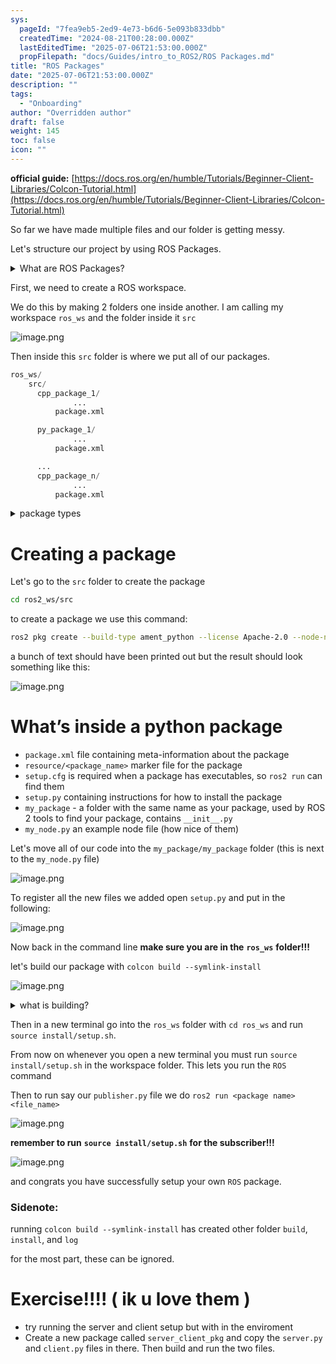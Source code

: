 ```yaml
---
sys:
  pageId: "7fea9eb5-2ed9-4e73-b6d6-5e093b833dbb"
  createdTime: "2024-08-21T00:28:00.000Z"
  lastEditedTime: "2025-07-06T21:53:00.000Z"
  propFilepath: "docs/Guides/intro_to_ROS2/ROS Packages.md"
title: "ROS Packages"
date: "2025-07-06T21:53:00.000Z"
description: ""
tags:
  - "Onboarding"
author: "Overridden author"
draft: false
weight: 145
toc: false
icon: ""
---
```


**official guide:** [https://docs.ros.org/en/humble/Tutorials/Beginner-Client-Libraries/Colcon-Tutorial.html](https://docs.ros.org/en/humble/Tutorials/Beginner-Client-Libraries/Colcon-Tutorial.html)

So far we have made multiple files and our folder is getting messy.

Let's structure our project by using ROS Packages.

<details>
      <summary>What are ROS Packages?</summary>
      ROS Packages are, as the name implies, packages of code that are highly sharable between ROS developers.
  </details>

First, we need to create a ROS workspace.

We do this by making 2 folders one inside another. I am calling my workspace `ros_ws` and the folder inside it `src`

![image.png](https://prod-files-secure.s3.us-west-2.amazonaws.com/d518164a-d88e-44d1-a4ee-3adb3bd8bce0/70706947-fd18-4537-a67b-e12946812d31/image.png?X-Amz-Algorithm=AWS4-HMAC-SHA256&X-Amz-Content-Sha256=UNSIGNED-PAYLOAD&X-Amz-Credential=ASIAZI2LB466ZU4QXQRU%2F20250805%2Fus-west-2%2Fs3%2Faws4_request&X-Amz-Date=20250805T133406Z&X-Amz-Expires=3600&X-Amz-Security-Token=IQoJb3JpZ2luX2VjECUaCXVzLXdlc3QtMiJGMEQCIHd%2BpDf2z7MDZhxh%2F8ax8BZQxXL8SoTrGyGUsJthgFgPAiBGuVVkQRxVZOhUt4ZCLE4TvOin8azeBVuf960K3tMINSr%2FAwheEAAaDDYzNzQyMzE4MzgwNSIMfz%2FIwm8zLidKY2BmKtwDlrkOAuZqIOysbRAypFWq3Nlrwi2xbGaTH7vV8PxEaI6UXQY1AOymK5s5yoRHIruita8YGTxiDHamc%2FQGj8WmZ5qm%2F5LmQafTQkcmfgE6HovG8rjJVLd9W1o92h47F8gVDGnRs97OmJdhO7OMNyvcsx1qR5LWLCMGFI5oZIhPqDXKw7EV%2BW3xEwpsTSsE5%2FL%2BZxBbp7oFMKY%2BGcSYaxRz%2FGjEepBlRvz1KJMfIqTQfS93AyuEPwbqP2cdSBDg7IT%2FqUi35XtQ3uxd%2BA8ugIu6oZniPuymZjlR3vnd60hiG1BqV9UwoH1vrN%2BfKBQ%2BW%2FEvb2wbfsAQNImd5%2BJ%2F0aMa5P2QLk2nyrgfI9TKkhjV0GaCJswoObJTymqkwCan5KXJjbbb4ohxUpiw0cco6w28hacByYuPKgdz2SLl1bydlOaXFAXCJRX9eTEp9%2FqPeSXdVnOqFzyhvMb1HL4D4fTiLunT%2B%2BRzkoZSAdGDIeNqEQNUzhW8VbkfDs1fc9nqrZqrJPjgHyOVMr2EbaFBvhiz6y48%2FEwZk8dGdihbNXBDHr9ZVRTDT7N8N76aQXekSQoBvD8XG0pNiBY4p3wNh87kaPmmZsWrbGP%2Fw73zL%2FajTv09xYOgfxjO5o9%2Bpg0wyoTIxAY6pgFsWt3rX%2BsK6wjtQMztHIU7%2FHLGK1wOiUOifx83Lc6kLTvcX1JxGl65IRlXwkWXNWSefJjmVhpe6%2FMyljzyullX29hV5BMDGULuDussbaAb4L2IB3UHK7IKk9Sh4%2F0CFGc6TYZ03tSbOJIp%2B7h75xbFMwJXV8iC5qfLr0QsafaSuWuVxrdnkxZIeeSwZOCHfYe1ziiF61vSHDm3YK5lnBBanRr9l62B&X-Amz-Signature=c15f6b057980f2b0254aa63778a737ff94c6d029b0ca6dff8ec22126fc098d4f&X-Amz-SignedHeaders=host&x-amz-checksum-mode=ENABLED&x-id=GetObject)

Then inside this `src` folder is where we put all of our packages.

```python
ros_ws/
    src/
      cpp_package_1/
		      ...
          package.xml

      py_package_1/
		      ...
          package.xml

      ...
      cpp_package_n/
		      ...
          package.xml

```

<details>

<summary>package types</summary>

packages can be either `C++` or python.

the intern file structure is different for each but for this guide we will stick to creating python packages

</details>

# Creating a package

Let's go to the `src` folder to create the package

```bash
cd ros2_ws/src
```

to create a package we use this command:

```bash
ros2 pkg create --build-type ament_python --license Apache-2.0 --node-name my_node my_package
```

a bunch of text should have been printed out but the result should look something like this:

![image.png](https://prod-files-secure.s3.us-west-2.amazonaws.com/d518164a-d88e-44d1-a4ee-3adb3bd8bce0/e6cf1e3f-8512-4a3e-b131-079f800bf3e8/image.png?X-Amz-Algorithm=AWS4-HMAC-SHA256&X-Amz-Content-Sha256=UNSIGNED-PAYLOAD&X-Amz-Credential=ASIAZI2LB466ZU4QXQRU%2F20250805%2Fus-west-2%2Fs3%2Faws4_request&X-Amz-Date=20250805T133406Z&X-Amz-Expires=3600&X-Amz-Security-Token=IQoJb3JpZ2luX2VjECUaCXVzLXdlc3QtMiJGMEQCIHd%2BpDf2z7MDZhxh%2F8ax8BZQxXL8SoTrGyGUsJthgFgPAiBGuVVkQRxVZOhUt4ZCLE4TvOin8azeBVuf960K3tMINSr%2FAwheEAAaDDYzNzQyMzE4MzgwNSIMfz%2FIwm8zLidKY2BmKtwDlrkOAuZqIOysbRAypFWq3Nlrwi2xbGaTH7vV8PxEaI6UXQY1AOymK5s5yoRHIruita8YGTxiDHamc%2FQGj8WmZ5qm%2F5LmQafTQkcmfgE6HovG8rjJVLd9W1o92h47F8gVDGnRs97OmJdhO7OMNyvcsx1qR5LWLCMGFI5oZIhPqDXKw7EV%2BW3xEwpsTSsE5%2FL%2BZxBbp7oFMKY%2BGcSYaxRz%2FGjEepBlRvz1KJMfIqTQfS93AyuEPwbqP2cdSBDg7IT%2FqUi35XtQ3uxd%2BA8ugIu6oZniPuymZjlR3vnd60hiG1BqV9UwoH1vrN%2BfKBQ%2BW%2FEvb2wbfsAQNImd5%2BJ%2F0aMa5P2QLk2nyrgfI9TKkhjV0GaCJswoObJTymqkwCan5KXJjbbb4ohxUpiw0cco6w28hacByYuPKgdz2SLl1bydlOaXFAXCJRX9eTEp9%2FqPeSXdVnOqFzyhvMb1HL4D4fTiLunT%2B%2BRzkoZSAdGDIeNqEQNUzhW8VbkfDs1fc9nqrZqrJPjgHyOVMr2EbaFBvhiz6y48%2FEwZk8dGdihbNXBDHr9ZVRTDT7N8N76aQXekSQoBvD8XG0pNiBY4p3wNh87kaPmmZsWrbGP%2Fw73zL%2FajTv09xYOgfxjO5o9%2Bpg0wyoTIxAY6pgFsWt3rX%2BsK6wjtQMztHIU7%2FHLGK1wOiUOifx83Lc6kLTvcX1JxGl65IRlXwkWXNWSefJjmVhpe6%2FMyljzyullX29hV5BMDGULuDussbaAb4L2IB3UHK7IKk9Sh4%2F0CFGc6TYZ03tSbOJIp%2B7h75xbFMwJXV8iC5qfLr0QsafaSuWuVxrdnkxZIeeSwZOCHfYe1ziiF61vSHDm3YK5lnBBanRr9l62B&X-Amz-Signature=d617ca5793f947b0188c8078d062d30f42d3a1eeff19dd0f4f82d63cbdeb9ec8&X-Amz-SignedHeaders=host&x-amz-checksum-mode=ENABLED&x-id=GetObject)

# What’s inside a python package

- `package.xml` file containing meta-information about the package
- `resource/<package_name>` marker file for the package
- `setup.cfg` is required when a package has executables, so `ros2 run` can find them
- `setup.py` containing instructions for how to install the package
- `my_package` - a folder with the same name as your package, used by ROS 2 tools to find your package, contains `__init__.py`
- `my_node.py` an example node file (how nice of them)

Let's move all of our code into the `my_package/my_package` folder (this is next to the `my_node.py` file)

![image.png](https://prod-files-secure.s3.us-west-2.amazonaws.com/d518164a-d88e-44d1-a4ee-3adb3bd8bce0/9ce58f11-0da9-4d3e-b86d-506a9685d378/image.png?X-Amz-Algorithm=AWS4-HMAC-SHA256&X-Amz-Content-Sha256=UNSIGNED-PAYLOAD&X-Amz-Credential=ASIAZI2LB466ZU4QXQRU%2F20250805%2Fus-west-2%2Fs3%2Faws4_request&X-Amz-Date=20250805T133406Z&X-Amz-Expires=3600&X-Amz-Security-Token=IQoJb3JpZ2luX2VjECUaCXVzLXdlc3QtMiJGMEQCIHd%2BpDf2z7MDZhxh%2F8ax8BZQxXL8SoTrGyGUsJthgFgPAiBGuVVkQRxVZOhUt4ZCLE4TvOin8azeBVuf960K3tMINSr%2FAwheEAAaDDYzNzQyMzE4MzgwNSIMfz%2FIwm8zLidKY2BmKtwDlrkOAuZqIOysbRAypFWq3Nlrwi2xbGaTH7vV8PxEaI6UXQY1AOymK5s5yoRHIruita8YGTxiDHamc%2FQGj8WmZ5qm%2F5LmQafTQkcmfgE6HovG8rjJVLd9W1o92h47F8gVDGnRs97OmJdhO7OMNyvcsx1qR5LWLCMGFI5oZIhPqDXKw7EV%2BW3xEwpsTSsE5%2FL%2BZxBbp7oFMKY%2BGcSYaxRz%2FGjEepBlRvz1KJMfIqTQfS93AyuEPwbqP2cdSBDg7IT%2FqUi35XtQ3uxd%2BA8ugIu6oZniPuymZjlR3vnd60hiG1BqV9UwoH1vrN%2BfKBQ%2BW%2FEvb2wbfsAQNImd5%2BJ%2F0aMa5P2QLk2nyrgfI9TKkhjV0GaCJswoObJTymqkwCan5KXJjbbb4ohxUpiw0cco6w28hacByYuPKgdz2SLl1bydlOaXFAXCJRX9eTEp9%2FqPeSXdVnOqFzyhvMb1HL4D4fTiLunT%2B%2BRzkoZSAdGDIeNqEQNUzhW8VbkfDs1fc9nqrZqrJPjgHyOVMr2EbaFBvhiz6y48%2FEwZk8dGdihbNXBDHr9ZVRTDT7N8N76aQXekSQoBvD8XG0pNiBY4p3wNh87kaPmmZsWrbGP%2Fw73zL%2FajTv09xYOgfxjO5o9%2Bpg0wyoTIxAY6pgFsWt3rX%2BsK6wjtQMztHIU7%2FHLGK1wOiUOifx83Lc6kLTvcX1JxGl65IRlXwkWXNWSefJjmVhpe6%2FMyljzyullX29hV5BMDGULuDussbaAb4L2IB3UHK7IKk9Sh4%2F0CFGc6TYZ03tSbOJIp%2B7h75xbFMwJXV8iC5qfLr0QsafaSuWuVxrdnkxZIeeSwZOCHfYe1ziiF61vSHDm3YK5lnBBanRr9l62B&X-Amz-Signature=3ccbfd826825f2a88d733b322671647bf26031a926882f562985e78dec2505cd&X-Amz-SignedHeaders=host&x-amz-checksum-mode=ENABLED&x-id=GetObject)

To register all the new files we added open `setup.py` and put in the following:

![image.png](https://prod-files-secure.s3.us-west-2.amazonaws.com/d518164a-d88e-44d1-a4ee-3adb3bd8bce0/1cd7c262-4cae-4496-9d75-c178537d24a2/image.png?X-Amz-Algorithm=AWS4-HMAC-SHA256&X-Amz-Content-Sha256=UNSIGNED-PAYLOAD&X-Amz-Credential=ASIAZI2LB466ZU4QXQRU%2F20250805%2Fus-west-2%2Fs3%2Faws4_request&X-Amz-Date=20250805T133406Z&X-Amz-Expires=3600&X-Amz-Security-Token=IQoJb3JpZ2luX2VjECUaCXVzLXdlc3QtMiJGMEQCIHd%2BpDf2z7MDZhxh%2F8ax8BZQxXL8SoTrGyGUsJthgFgPAiBGuVVkQRxVZOhUt4ZCLE4TvOin8azeBVuf960K3tMINSr%2FAwheEAAaDDYzNzQyMzE4MzgwNSIMfz%2FIwm8zLidKY2BmKtwDlrkOAuZqIOysbRAypFWq3Nlrwi2xbGaTH7vV8PxEaI6UXQY1AOymK5s5yoRHIruita8YGTxiDHamc%2FQGj8WmZ5qm%2F5LmQafTQkcmfgE6HovG8rjJVLd9W1o92h47F8gVDGnRs97OmJdhO7OMNyvcsx1qR5LWLCMGFI5oZIhPqDXKw7EV%2BW3xEwpsTSsE5%2FL%2BZxBbp7oFMKY%2BGcSYaxRz%2FGjEepBlRvz1KJMfIqTQfS93AyuEPwbqP2cdSBDg7IT%2FqUi35XtQ3uxd%2BA8ugIu6oZniPuymZjlR3vnd60hiG1BqV9UwoH1vrN%2BfKBQ%2BW%2FEvb2wbfsAQNImd5%2BJ%2F0aMa5P2QLk2nyrgfI9TKkhjV0GaCJswoObJTymqkwCan5KXJjbbb4ohxUpiw0cco6w28hacByYuPKgdz2SLl1bydlOaXFAXCJRX9eTEp9%2FqPeSXdVnOqFzyhvMb1HL4D4fTiLunT%2B%2BRzkoZSAdGDIeNqEQNUzhW8VbkfDs1fc9nqrZqrJPjgHyOVMr2EbaFBvhiz6y48%2FEwZk8dGdihbNXBDHr9ZVRTDT7N8N76aQXekSQoBvD8XG0pNiBY4p3wNh87kaPmmZsWrbGP%2Fw73zL%2FajTv09xYOgfxjO5o9%2Bpg0wyoTIxAY6pgFsWt3rX%2BsK6wjtQMztHIU7%2FHLGK1wOiUOifx83Lc6kLTvcX1JxGl65IRlXwkWXNWSefJjmVhpe6%2FMyljzyullX29hV5BMDGULuDussbaAb4L2IB3UHK7IKk9Sh4%2F0CFGc6TYZ03tSbOJIp%2B7h75xbFMwJXV8iC5qfLr0QsafaSuWuVxrdnkxZIeeSwZOCHfYe1ziiF61vSHDm3YK5lnBBanRr9l62B&X-Amz-Signature=52a2a5a8d2f8da8c836084cf8b5b2f5cfcd5be3f386d4edc7d9b64aacc1a4fde&X-Amz-SignedHeaders=host&x-amz-checksum-mode=ENABLED&x-id=GetObject)

Now back in the command line **make sure you are in the** **`ros_ws`** **folder!!!**

let's build our package with `colcon build --symlink-install`

![image.png](https://prod-files-secure.s3.us-west-2.amazonaws.com/d518164a-d88e-44d1-a4ee-3adb3bd8bce0/2f2a0d27-b173-48fd-b189-5f5c0ce65619/image.png?X-Amz-Algorithm=AWS4-HMAC-SHA256&X-Amz-Content-Sha256=UNSIGNED-PAYLOAD&X-Amz-Credential=ASIAZI2LB466ZU4QXQRU%2F20250805%2Fus-west-2%2Fs3%2Faws4_request&X-Amz-Date=20250805T133406Z&X-Amz-Expires=3600&X-Amz-Security-Token=IQoJb3JpZ2luX2VjECUaCXVzLXdlc3QtMiJGMEQCIHd%2BpDf2z7MDZhxh%2F8ax8BZQxXL8SoTrGyGUsJthgFgPAiBGuVVkQRxVZOhUt4ZCLE4TvOin8azeBVuf960K3tMINSr%2FAwheEAAaDDYzNzQyMzE4MzgwNSIMfz%2FIwm8zLidKY2BmKtwDlrkOAuZqIOysbRAypFWq3Nlrwi2xbGaTH7vV8PxEaI6UXQY1AOymK5s5yoRHIruita8YGTxiDHamc%2FQGj8WmZ5qm%2F5LmQafTQkcmfgE6HovG8rjJVLd9W1o92h47F8gVDGnRs97OmJdhO7OMNyvcsx1qR5LWLCMGFI5oZIhPqDXKw7EV%2BW3xEwpsTSsE5%2FL%2BZxBbp7oFMKY%2BGcSYaxRz%2FGjEepBlRvz1KJMfIqTQfS93AyuEPwbqP2cdSBDg7IT%2FqUi35XtQ3uxd%2BA8ugIu6oZniPuymZjlR3vnd60hiG1BqV9UwoH1vrN%2BfKBQ%2BW%2FEvb2wbfsAQNImd5%2BJ%2F0aMa5P2QLk2nyrgfI9TKkhjV0GaCJswoObJTymqkwCan5KXJjbbb4ohxUpiw0cco6w28hacByYuPKgdz2SLl1bydlOaXFAXCJRX9eTEp9%2FqPeSXdVnOqFzyhvMb1HL4D4fTiLunT%2B%2BRzkoZSAdGDIeNqEQNUzhW8VbkfDs1fc9nqrZqrJPjgHyOVMr2EbaFBvhiz6y48%2FEwZk8dGdihbNXBDHr9ZVRTDT7N8N76aQXekSQoBvD8XG0pNiBY4p3wNh87kaPmmZsWrbGP%2Fw73zL%2FajTv09xYOgfxjO5o9%2Bpg0wyoTIxAY6pgFsWt3rX%2BsK6wjtQMztHIU7%2FHLGK1wOiUOifx83Lc6kLTvcX1JxGl65IRlXwkWXNWSefJjmVhpe6%2FMyljzyullX29hV5BMDGULuDussbaAb4L2IB3UHK7IKk9Sh4%2F0CFGc6TYZ03tSbOJIp%2B7h75xbFMwJXV8iC5qfLr0QsafaSuWuVxrdnkxZIeeSwZOCHfYe1ziiF61vSHDm3YK5lnBBanRr9l62B&X-Amz-Signature=1f384b5251d807beaed085bad0667f990b561a4c55c379535fd90a8f485e441a&X-Amz-SignedHeaders=host&x-amz-checksum-mode=ENABLED&x-id=GetObject)

<details>

<summary>what is building?</summary>

if you are a CS major at Rose-Hulman you will learn the answer to this in CSSE132

but TLDR; is it combines all the code files into one program that can be run easily 

</details>

Then in a new terminal go into the `ros_ws` folder with `cd ros_ws` and run `source install/setup.sh`. 

From now on whenever you open a new terminal you must run `source install/setup.sh` in the workspace folder. This lets you run the `ROS` command

Then to run say our `publisher.py` file we do `ros2 run <package name> <file_name>`

![image.png](https://prod-files-secure.s3.us-west-2.amazonaws.com/d518164a-d88e-44d1-a4ee-3adb3bd8bce0/4f4b1219-3a44-4632-aa0a-ce3471699f59/image.png?X-Amz-Algorithm=AWS4-HMAC-SHA256&X-Amz-Content-Sha256=UNSIGNED-PAYLOAD&X-Amz-Credential=ASIAZI2LB466ZU4QXQRU%2F20250805%2Fus-west-2%2Fs3%2Faws4_request&X-Amz-Date=20250805T133406Z&X-Amz-Expires=3600&X-Amz-Security-Token=IQoJb3JpZ2luX2VjECUaCXVzLXdlc3QtMiJGMEQCIHd%2BpDf2z7MDZhxh%2F8ax8BZQxXL8SoTrGyGUsJthgFgPAiBGuVVkQRxVZOhUt4ZCLE4TvOin8azeBVuf960K3tMINSr%2FAwheEAAaDDYzNzQyMzE4MzgwNSIMfz%2FIwm8zLidKY2BmKtwDlrkOAuZqIOysbRAypFWq3Nlrwi2xbGaTH7vV8PxEaI6UXQY1AOymK5s5yoRHIruita8YGTxiDHamc%2FQGj8WmZ5qm%2F5LmQafTQkcmfgE6HovG8rjJVLd9W1o92h47F8gVDGnRs97OmJdhO7OMNyvcsx1qR5LWLCMGFI5oZIhPqDXKw7EV%2BW3xEwpsTSsE5%2FL%2BZxBbp7oFMKY%2BGcSYaxRz%2FGjEepBlRvz1KJMfIqTQfS93AyuEPwbqP2cdSBDg7IT%2FqUi35XtQ3uxd%2BA8ugIu6oZniPuymZjlR3vnd60hiG1BqV9UwoH1vrN%2BfKBQ%2BW%2FEvb2wbfsAQNImd5%2BJ%2F0aMa5P2QLk2nyrgfI9TKkhjV0GaCJswoObJTymqkwCan5KXJjbbb4ohxUpiw0cco6w28hacByYuPKgdz2SLl1bydlOaXFAXCJRX9eTEp9%2FqPeSXdVnOqFzyhvMb1HL4D4fTiLunT%2B%2BRzkoZSAdGDIeNqEQNUzhW8VbkfDs1fc9nqrZqrJPjgHyOVMr2EbaFBvhiz6y48%2FEwZk8dGdihbNXBDHr9ZVRTDT7N8N76aQXekSQoBvD8XG0pNiBY4p3wNh87kaPmmZsWrbGP%2Fw73zL%2FajTv09xYOgfxjO5o9%2Bpg0wyoTIxAY6pgFsWt3rX%2BsK6wjtQMztHIU7%2FHLGK1wOiUOifx83Lc6kLTvcX1JxGl65IRlXwkWXNWSefJjmVhpe6%2FMyljzyullX29hV5BMDGULuDussbaAb4L2IB3UHK7IKk9Sh4%2F0CFGc6TYZ03tSbOJIp%2B7h75xbFMwJXV8iC5qfLr0QsafaSuWuVxrdnkxZIeeSwZOCHfYe1ziiF61vSHDm3YK5lnBBanRr9l62B&X-Amz-Signature=7713517644f8fab648eec7b737d55d05b30a80a0863969d0c55860f695bb14da&X-Amz-SignedHeaders=host&x-amz-checksum-mode=ENABLED&x-id=GetObject)

**remember to run** **`source install/setup.sh`** **for the subscriber!!!**

![image.png](https://prod-files-secure.s3.us-west-2.amazonaws.com/d518164a-d88e-44d1-a4ee-3adb3bd8bce0/02121119-dad4-49ec-8356-c956108b4243/image.png?X-Amz-Algorithm=AWS4-HMAC-SHA256&X-Amz-Content-Sha256=UNSIGNED-PAYLOAD&X-Amz-Credential=ASIAZI2LB466ZU4QXQRU%2F20250805%2Fus-west-2%2Fs3%2Faws4_request&X-Amz-Date=20250805T133406Z&X-Amz-Expires=3600&X-Amz-Security-Token=IQoJb3JpZ2luX2VjECUaCXVzLXdlc3QtMiJGMEQCIHd%2BpDf2z7MDZhxh%2F8ax8BZQxXL8SoTrGyGUsJthgFgPAiBGuVVkQRxVZOhUt4ZCLE4TvOin8azeBVuf960K3tMINSr%2FAwheEAAaDDYzNzQyMzE4MzgwNSIMfz%2FIwm8zLidKY2BmKtwDlrkOAuZqIOysbRAypFWq3Nlrwi2xbGaTH7vV8PxEaI6UXQY1AOymK5s5yoRHIruita8YGTxiDHamc%2FQGj8WmZ5qm%2F5LmQafTQkcmfgE6HovG8rjJVLd9W1o92h47F8gVDGnRs97OmJdhO7OMNyvcsx1qR5LWLCMGFI5oZIhPqDXKw7EV%2BW3xEwpsTSsE5%2FL%2BZxBbp7oFMKY%2BGcSYaxRz%2FGjEepBlRvz1KJMfIqTQfS93AyuEPwbqP2cdSBDg7IT%2FqUi35XtQ3uxd%2BA8ugIu6oZniPuymZjlR3vnd60hiG1BqV9UwoH1vrN%2BfKBQ%2BW%2FEvb2wbfsAQNImd5%2BJ%2F0aMa5P2QLk2nyrgfI9TKkhjV0GaCJswoObJTymqkwCan5KXJjbbb4ohxUpiw0cco6w28hacByYuPKgdz2SLl1bydlOaXFAXCJRX9eTEp9%2FqPeSXdVnOqFzyhvMb1HL4D4fTiLunT%2B%2BRzkoZSAdGDIeNqEQNUzhW8VbkfDs1fc9nqrZqrJPjgHyOVMr2EbaFBvhiz6y48%2FEwZk8dGdihbNXBDHr9ZVRTDT7N8N76aQXekSQoBvD8XG0pNiBY4p3wNh87kaPmmZsWrbGP%2Fw73zL%2FajTv09xYOgfxjO5o9%2Bpg0wyoTIxAY6pgFsWt3rX%2BsK6wjtQMztHIU7%2FHLGK1wOiUOifx83Lc6kLTvcX1JxGl65IRlXwkWXNWSefJjmVhpe6%2FMyljzyullX29hV5BMDGULuDussbaAb4L2IB3UHK7IKk9Sh4%2F0CFGc6TYZ03tSbOJIp%2B7h75xbFMwJXV8iC5qfLr0QsafaSuWuVxrdnkxZIeeSwZOCHfYe1ziiF61vSHDm3YK5lnBBanRr9l62B&X-Amz-Signature=748eee766d0a6dee0883329d06b426a850fb030ef7fc66a7db26787bff6c2b10&X-Amz-SignedHeaders=host&x-amz-checksum-mode=ENABLED&x-id=GetObject)

and congrats you have successfully setup your own `ROS` package.

### Sidenote:

running `colcon build --symlink-install` has created other folder `build`, `install`, and `log`

for the most part, these can be ignored.

# Exercise!!!! ( ik u love them )

- try running the server and client setup but with in the enviroment
- Create a new package called `server_client_pkg` and copy the `server.py` and `client.py` files in there. Then build and run the two files.
